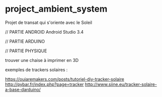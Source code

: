 # project_ambient_system

Projet de transat qui s'oriente avec le Soleil

// PARTIE ANDROID
  Android Studio 3.4


// PARTIE ARDUINO


// PARTIE PHYSIQUE

trouver une chaise à imprimer en 3D

exemples de trackers solaires :

https://ouiaremakers.com/posts/tutoriel-diy-tracker-solaire
http://pybar.fr/index.php?page=tracker
http://www.siine.eu/tracker-solaire-a-base-darduino/
